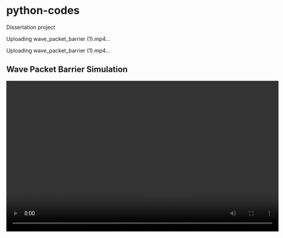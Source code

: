 # python-codes
Dissertation project





Uploading wave_packet_barrier (1).mp4…



Uploading wave_packet_barrier (1).mp4…

<!DOCTYPE html>
<html>
  <title>Wave Packet Video</title>
</html>
<body>
  <h2>Wave Packet Barrier Simulation</h2>
  <video width="720" height="400"
    controls>
    <source
      src="wave_packet_barrier(1).mp4"
      type="video/mp4">
    Your browser does not support the video tag.
  </video>   
</body>
</html>
